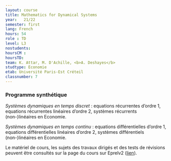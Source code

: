 ```yaml
---
layout: course
title: Mathematics for Dynamical Systems
year: 	21/22
semester: first
lang: French
hours: 54
role : TD
level: L3
nostudents:
hoursCM :
hoursTD:
team: K. Attar, M. D'Achille, <b>A. Deshayes</b>
studtype: Economie
etab: Université Paris-Est Créteil
classnumber: 7
---
```

### Programme synthétique


_Systèmes dynamiques en temps discret_ : equations récurrentes d’ordre 1, equations récurrentes linéaires d’ordre 2, systèmes récurrents (non-)linéaires en Economie.

_Systèmes dynamiques en temps continu_ : equations différentielles d’ordre 1, equations différentielles linéaires d’ordre 2, systèmes différentiels (non-)linéaires en Economie.

Le matériel de cours, les sujets des travaux dirigés et des tests de révisions peuvent être consultés sur la page du cours sur Eprelv2 ([lien](https://eprel-v2.u-pec.fr/course/view.php?id=3498)).
